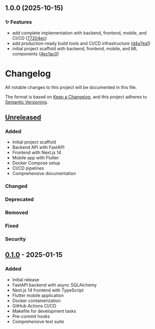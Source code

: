 ## 1.0.0 (2025-10-15)


### ✨ Features

* add complete implementation with backend, frontend, mobile, and CI/CD ([77204ec](https://github.com/Vask006/arrow-tuning-system/commit/77204ec28496721dfcbee8204508af929d53ac4a))
* add production-ready build tools and CI/CD infrastructure ([d4a7ea1](https://github.com/Vask006/arrow-tuning-system/commit/d4a7ea1c2716a9ee2b04ff261962cc31b00e4fab))
* initial project scaffold with backend, frontend, mobile, and ML components ([4ec1ac0](https://github.com/Vask006/arrow-tuning-system/commit/4ec1ac07ac737c05f47f2a2741db33bcc79b71e8))

# Changelog

All notable changes to this project will be documented in this file.

The format is based on [Keep a Changelog](https://keepachangelog.com/en/1.0.0/),
and this project adheres to [Semantic Versioning](https://semver.org/spec/v2.0.0.html).

## [Unreleased]

### Added
- Initial project scaffold
- Backend API with FastAPI
- Frontend with Next.js 14
- Mobile app with Flutter
- Docker Compose setup
- CI/CD pipelines
- Comprehensive documentation

### Changed

### Deprecated

### Removed

### Fixed

### Security

## [0.1.0] - 2025-01-15

### Added
- Initial release
- FastAPI backend with async SQLAlchemy
- Next.js 14 frontend with TypeScript
- Flutter mobile application
- Docker containerization
- GitHub Actions CI/CD
- Makefile for development tasks
- Pre-commit hooks
- Comprehensive test suite

[Unreleased]: https://github.com/Vask006/arrow-tuning-system/compare/v0.1.0...HEAD
[0.1.0]: https://github.com/Vask006/arrow-tuning-system/releases/tag/v0.1.0
